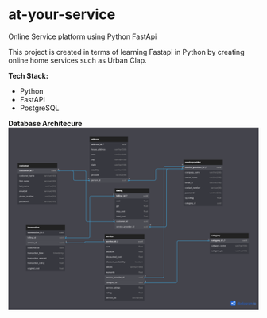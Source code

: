 # at-your-service
Online Service platform using Python FastApi

This project is created in terms of learning Fastapi in Python by creating online home services such as Urban Clap.



**Tech Stack:**
- Python
- FastAPI
- PostgreSQL


**Database Architecure**
![plot](atyourservice-database-architecture.png)
